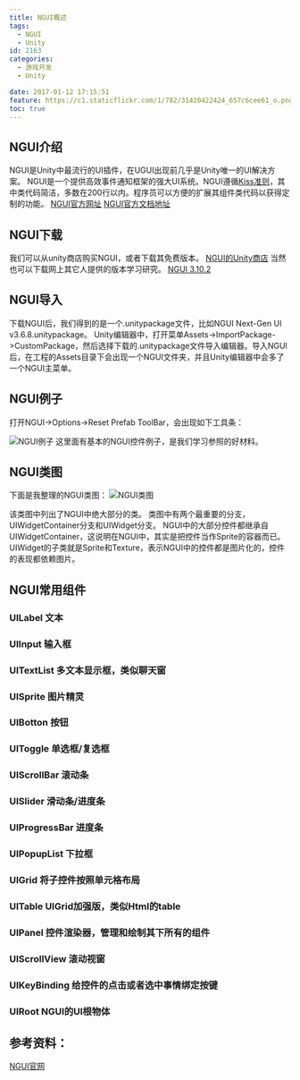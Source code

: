 ```yaml
---
title: NGUI概述
tags:
  - NGUI
  - Unity
id: 2163
categories:
  - 游戏开发
  - Unity

date: 2017-01-12 17:15:51
feature: https://c1.staticflickr.com/1/782/31420422424_657c6cee61_o.png
toc: true
---
```


## NGUI介绍

NGUI是Unity中最流行的UI插件，在UGUI出现前几乎是Unity唯一的UI解决方案。
NGUI是一个提供高效事件通知框架的强大UI系统。NGUI遵循[Kiss准则](https://en.wikipedia.org/wiki/KISS_principle)，其中类代码简洁，多数在200行以内。程序员可以方便的扩展其组件类代码以获得定制的功能。
[NGUI官方网址](http://www.tasharen.com/?page_id=140)
[NGUI官方文档地址](http://www.tasharen.com/forum/index.php?board=12.0)

## NGUI下载

我们可以从unity商店购买NGUI，或者下载其免费版本。
[NGUI的Unity商店](https://www.assetstore.Unity.com/cn/#!/content/2413)
当然也可以下载网上其它人提供的版本学习研究。
[NGUI 3.10.2](http://www.ceeger.com/forum/read.php?tid=20718fid=16)

## NGUI导入

下载NGUI后，我们得到的是一个.unitypackage文件，比如NGUI Next-Gen UI v3.6.8.unitypackage。
Unity编辑器中，打开菜单Assets->ImportPackage->CustomPackage，然后选择下载的.unitypackage文件导入编辑器。导入NGUI后，在工程的Assets目录下会出现一个NGUI文件夹，并且Unity编辑器中会多了一个NGUI主菜单。

## NGUI例子

打开NGUI->Options->Reset Prefab ToolBar，会出现如下工具条：

![NGUI例子](https://c1.staticflickr.com/1/782/31420422424_657c6cee61_o.png)
这里面有基本的NGUI控件例子，是我们学习参照的好材料。

## NGUI类图

下面是我整理的NGUI类图：
![NGUI类图](https://c1.staticflickr.com/1/363/32223724406_7e07b90f4b_o.png)

该类图中列出了NGUI中绝大部分的类。
类图中有两个最重要的分支，UIWidgetContainer分支和UIWidget分支。
NGUI中的大部分控件都继承自UIWidgetContainer，这说明在NGUI中，其实是把控件当作Sprite的容器而已。UIWidget的子类就是Sprite和Texture，表示NGUI中的控件都是图片化的，控件的表现都依赖图片。

## NGUI常用组件

### UILabel 文本

### UIInput 输入框

### UITextList 多文本显示框，类似聊天窗

### UISprite 图片精灵

### UIBotton 按钮

### UIToggle 单选框/复选框

### UIScrollBar 滚动条

### UISlider 滑动条/进度条

### UIProgressBar 进度条

### UIPopupList 下拉框

### UIGrid 将子控件按照单元格布局

### UITable UIGrid加强版，类似Html的table

### UIPanel 控件渲染器，管理和绘制其下所有的组件

### UIScrollView 滚动视窗

### UIKeyBinding 给控件的点击或者选中事情绑定按键

### UIRoot NGUI的UI根物体

## 参考资料：

[NGUI官网](http://www.tasharen.com/forum/index.php?topic=6754)